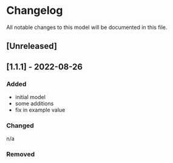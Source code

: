 # Changelog #
All notable changes to this model will be documented in this file.

## [Unreleased]

## [1.1.1] - 2022-08-26
### Added
- initial model
- some additions
- fix in example value

### Changed
n/a

### Removed

